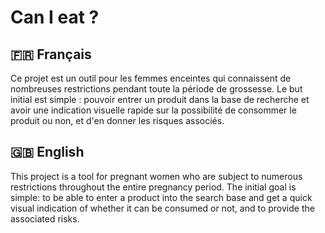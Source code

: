 
# Can I eat ?

## 🇫🇷 Français

Ce projet est un outil pour les femmes enceintes qui connaissent de nombreuses restrictions pendant toute la période de grossesse.
Le but initial est simple : pouvoir entrer un produit dans la base de recherche et avoir une indication visuelle rapide sur la possibilité de consommer le produit ou non, et d'en donner les risques associés.

## 🇬🇧 English

This project is a tool for pregnant women who are subject to numerous restrictions throughout the entire pregnancy period.
The initial goal is simple: to be able to enter a product into the search base and get a quick visual indication of whether it can be consumed or not, and to provide the associated risks.
